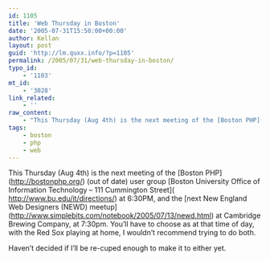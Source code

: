 ```yaml
---
id: 1105
title: 'Web Thursday in Boston'
date: '2005-07-31T15:50:00+00:00'
author: Kellan
layout: post
guid: 'http://lm.quxx.info/?p=1105'
permalink: /2005/07/31/web-thursday-in-boston/
typo_id:
    - '1103'
mt_id:
    - '3028'
link_related:
    - ''
raw_content:
    - "This Thursday (Aug 4th) is the next meeting of the [Boston PHP](http://bostonphp.org/) (out of date) user group [Boston University\r\nOffice of Information Technology - 111 Cummington Street](\r\nhttp://www.bu.edu/it/directions/) at 6:30PM, and the [next New England Web Designers (NEWD) meetup](http://www.simplebits.com/notebook/2005/07/13/newd.html) at Cambridge Brewing Company, at 7:30pm.  You\\'ll have to choose as at that time of day, with the Red Sox playing at home, I wouldn\\'t recommend trying to do both.\r\n\r\nHaven\\'t decided if I\\'ll be re-cuped enough to make it to either yet."
tags:
    - boston
    - php
    - web
---
```


This Thursday (Aug 4th) is the next meeting of the \[Boston PHP\](http://bostonphp.org/) (out of date) user group \[Boston University Office of Information Technology – 111 Cummington Street\]( http://www.bu.edu/it/directions/) at 6:30PM, and the \[next New England Web Designers (NEWD) meetup\](http://www.simplebits.com/notebook/2005/07/13/newd.html) at Cambridge Brewing Company, at 7:30pm. You’ll have to choose as at that time of day, with the Red Sox playing at home, I wouldn’t recommend trying to do both.

Haven’t decided if I’ll be re-cuped enough to make it to either yet.
